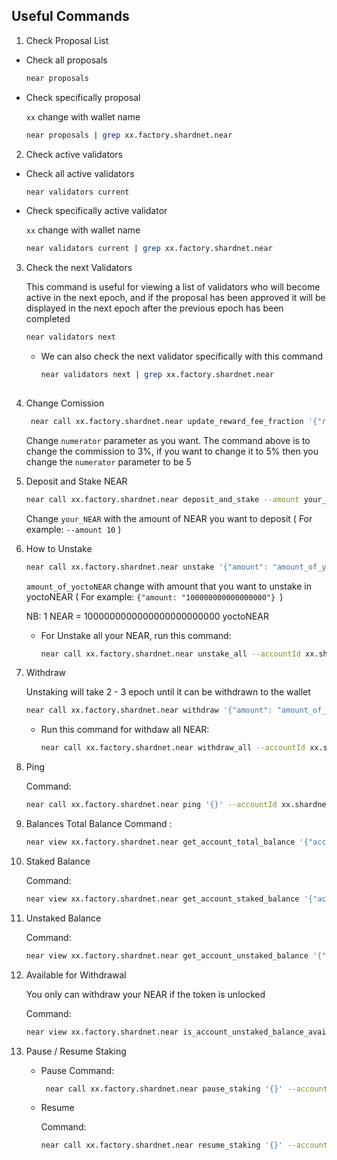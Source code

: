 ## Useful Commands

1. Check Proposal List

  - Check all proposals

    ```bash
    near proposals
    ```
    
  - Check specifically proposal

    `xx` change with wallet name
    
    ```bash
    near proposals | grep xx.factory.shardnet.near
    ```
    
2. Check active validators

  - Check all active validators
        
    ```bash
    near validators current
    ```
 - Check specifically active validator

    `xx` change with wallet name
    
    ```bash
    near validators current | grep xx.factory.shardnet.near
    ```
    
3. Check the next Validators

    This command is useful for viewing a list of validators who will become active in the next epoch, and if the proposal has been approved it will be displayed in the next epoch after the previous epoch has been completed
    
    ```bash
    near validators next
    ```
    
    - We can also check the next validator specifically with this command
    
      ```bash
      near validators next | grep xx.factory.shardnet.near
    
4. Change Comission
    
   ```bash
    near call xx.factory.shardnet.near update_reward_fee_fraction '{"reward_fee_fraction": {"numerator": 3, "denominator": 100}}' --accountId xx.shardnet.near --gas=300000000000000
    ```

    Change `numerator` parameter as you want. The command above is to change the commission to 3%, if you want to change it to 5% then you change the `numerator` parameter to be 5

5. Deposit and Stake NEAR

    ```bash
    near call xx.factory.shardnet.near deposit_and_stake --amount your_NEAR --accountId xx.shardnet.near --gas=300000000000000
    ```

    Change `your_NEAR` with the amount of NEAR you want to deposit ( For example: `--amount 10` )


6. How to Unstake

   ```bash
   near call xx.factory.shardnet.near unstake '{"amount": "amount_of_yoctoNEAR"}' --accountId xx.shardnet.near --gas=300000000000000
   ```

   `amount_of_yoctoNEAR` change with amount that you want to unstake in yoctoNEAR ( For example: ``{"amount: "100000000000000000"} ``)

   NB: 1 NEAR = 1000000000000000000000000 yoctoNEAR

   - For Unstake all your NEAR, run this command:

     ```bash
     near call xx.factory.shardnet.near unstake_all --accountId xx.shardnet.near --gas=300000000000000
     ```

7. Withdraw

   Unstaking will take 2 - 3 epoch until it can be withdrawn to the wallet

   ```bash
   near call xx.factory.shardnet.near withdraw '{"amount": "amount_of_yoctoNEAR"}' --accountId xx.shardnet.near --gas=300000000000000
   ```

   - Run this command for withdaw all NEAR:

     ```bash
     near call xx.factory.shardnet.near withdraw_all --accountId xx.shardnet.near --gas=30000000000000    ```
     ```

8. Ping

   Command:

   ```bash
   near call xx.factory.shardnet.near ping '{}' --accountId xx.shardnet.near --gas=300000000000000
   ```

9. Balances Total Balance Command :

   ```bash
   near view xx.factory.shardnet.near get_account_total_balance '{"account_id": "xx.shardnet.near"}'
   ```

10. Staked Balance

    Command:

    ```bash
    near view xx.factory.shardnet.near get_account_staked_balance '{"account_id": "xx.shardnet.near"}'
    ```

11. Unstaked Balance

    Command:

    ```bash
    near view xx.factory.shardnet.near get_account_unstaked_balance '{"account_id": "xx.shardnet.near"}'
    ```

12. Available for Withdrawal

    You only can withdraw your NEAR if the token is unlocked

    Command:

    ```bash
    near view xx.factory.shardnet.near is_account_unstaked_balance_available '{"account_id": "xx.shardnet.near"}'
    ```

13. Pause / Resume Staking

    - Pause
      Command:

      ```bash
       near call xx.factory.shardnet.near pause_staking '{}' --accountId xx.shardnet.near
      ```

    - Resume

      Command:

      ```bash
      near call xx.factory.shardnet.near resume_staking '{}' --accountId xx.shardnet.near
      ```
